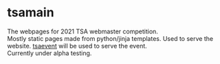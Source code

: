 # tsamain
The webpages for 2021 TSA webmaster competition.  
Mostly static pages made from python/jinja templates.
Used to serve the website.  [tsaevent](https://github.com/superTyDev/tsaevent) will be used to serve the event.  
Currently under alpha testing.
